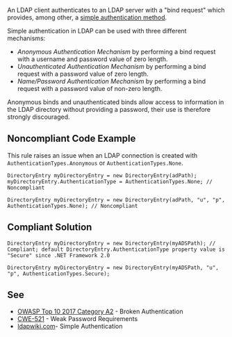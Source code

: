 
An LDAP client authenticates to an LDAP server with a "bind request" which provides, among other, a [simple authentication method](https://ldapwiki.com/wiki/Simple%20Authentication).

Simple authentication in LDAP can be used with three different mechanisms:

- *Anonymous Authentication Mechanism* by performing a bind request with a username and password value of zero length.
- *Unauthenticated Authentication Mechanism* by performing a bind request with a password value of zero length.
- *Name/Password Authentication Mechanism* by performing a bind request with a password value of non-zero length.


Anonymous binds and unauthenticated binds allow access to information in the LDAP directory without providing a password, their use is therefore strongly discouraged.

## Noncompliant Code Example

This rule raises an issue when an LDAP connection is created with `AuthenticationTypes.Anonymous` or `AuthenticationTypes.None`.


    DirectoryEntry myDirectoryEntry = new DirectoryEntry(adPath);
    myDirectoryEntry.AuthenticationType = AuthenticationTypes.None; // Noncompliant
    
    DirectoryEntry myDirectoryEntry = new DirectoryEntry(adPath, "u", "p", AuthenticationTypes.None); // Noncompliant


## Compliant Solution


    DirectoryEntry myDirectoryEntry = new DirectoryEntry(myADSPath); // Compliant; default DirectoryEntry.AuthenticationType property value is "Secure" since .NET Framework 2.0
    
    DirectoryEntry myDirectoryEntry = new DirectoryEntry(myADSPath, "u", "p", AuthenticationTypes.Secure);


## See

- [OWASP Top 10 2017 Category A2](https://www.owasp.org/index.php/Top_10-2017_A2-Broken_Authentication) - Broken Authentication
- [CWE-521](https://cwe.mitre.org/data/definitions/521.html) - Weak Password Requirements
- [ldapwiki.com](https://ldapwiki.com/wiki/Simple%20Authentication)- Simple Authentication

